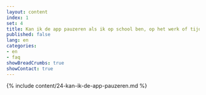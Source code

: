 ```yaml
---
layout: content
index: 1
set: 4
title: Kan ik de app pauzeren als ik op school ben, op het werk of tijdens het sporten?
published: false
lang: en
categories:
- en
- faq
showBreadCrumbs: true
showContact: true
---
```

{% include content/24-kan-ik-de-app-pauzeren.md %}
